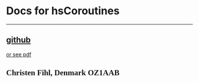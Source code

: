 # Docs for hsCoroutines

---
[github](https://github.com/Fihl/hsCoRoutines)
---

[or see pdf](https://github.com/Fihl/hsCoRoutines/blob/main/hsCoRoutines.pdf)

## <font face="Monotype Corsiva">Christen Fihl, Denmark  OZ1AAB</font>